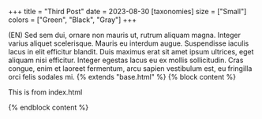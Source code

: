 +++
title = "Third Post"
date = 2023-08-30
[taxonomies]
size = ["Small"]
colors = ["Green", "Black", "Gray"]
+++

(EN) Sed sem dui, ornare non mauris ut, rutrum aliquam magna. Integer varius aliquet scelerisque. Mauris eu interdum augue. Suspendisse iaculis lacus in elit efficitur blandit. Duis maximus erat sit amet ipsum ultrices, eget aliquam nisi efficitur. Integer egestas lacus eu ex mollis sollicitudin. Cras congue, enim et laoreet fermentum, arcu sapien vestibulum est, eu fringilla orci felis sodales mi.
{% extends "base.html" %} {% block content %}

<p>This is from index.html</p>
{% endblock content %}
